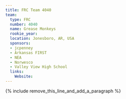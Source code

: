 ```yaml
---
title: FRC Team 4040
team:
  type: FRC
  number: 4040
  name: Grease Monkeys
  rookie_year:
  location: Jonesboro, AR, USA
  sponsors:
  - jcpenney
  - Arkansas FIRST
  - NEA
  - Norwesco
  - Valley View High School
  links:
    Website:
---
```


{% include remove_this_line_and_add_a_paragraph %}
